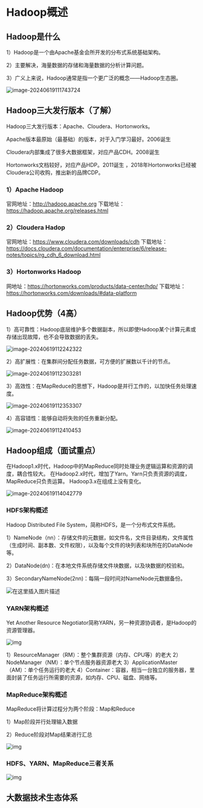 # Hadoop概述

## Hadoop是什么

1）Hadoop是一个由Apache基金会所开发的分布式系统基础架构。

2）主要解决，海量数据的存储和海量数据的分析计算问题。

3）广义上来说，Hadoop通常是指一个更广泛的概念——Hadoop生态圈。

![image-20240619111743724](https://gitee.com/dongguo4812_admin/image/raw/master/image/202406191400473.png)

## Hadoop三大发行版本（了解）

Hadoop三大发行版本：Apache、Cloudera、Hortonworks。

Apache版本最原始（最基础）的版本，对于入门学习最好。2006诞生

Cloudera内部集成了很多大数据框架，对应产品CDH。2008诞生

Hortonworks文档较好，对应产品HDP。2011诞生 ，2018年Hortonworks已经被Cloudera公司收购，推出新的品牌CDP。

### 1）Apache Hadoop

官网地址：http://hadoop.apache.org
下载地址：https://hadoop.apache.org/releases.html

### 2）Cloudera Hadop

官网地址：https://www.cloudera.com/downloads/cdh
下载地址：https://docs.cloudera.com/documentation/enterprise/6/release-notes/topics/rg_cdh_6_download.html

### 3）Hortonworks Hadoop

网地址：https://hortonworks.com/products/data-center/hdp/
下载地址：https://hortonworks.com/downloads/#data-platform

## Hadoop优势（4高）

1）高可靠性：Hadoop底层维护多个数据副本，所以即使Hadoop某个计算元素或存储出现故障，也不会导致数据的丢失。

![image-20240619112242322](https://gitee.com/dongguo4812_admin/image/raw/master/image/202406191400225.png)

2）高扩展性：在集群间分配任务数据，可方便的扩展数以千计的节点。

![image-20240619112303281](https://gitee.com/dongguo4812_admin/image/raw/master/image/202406191400203.png)

3）高效性：在MapReduce的思想下，Hadoop是并行工作的，以加快任务处理速度。

![image-20240619112353307](https://gitee.com/dongguo4812_admin/image/raw/master/image/202406191400511.png)

4）高容错性：能够自动将失败的任务重新分配。

![image-20240619112410453](https://gitee.com/dongguo4812_admin/image/raw/master/image/202406191401012.png)

## Hadoop组成（面试重点）

在Hadoop1.x时代，Hadoop中的MapReduce同时处理业务逻辑运算和资源的调度，耦合性较大。
在Hadoop2.x时代，增加了Yarn。Yarn只负责资源的调度，MapReduce只负责运算。
Hadoop3.x在组成上没有变化。

![image-20240619114042779](https://gitee.com/dongguo4812_admin/image/raw/master/image/202406191401273.png)

### HDFS架构概述

Hadoop Distributed File System，简称HDFS，是一个分布式文件系统。

1）NameNode（nn）：存储文件的元数据，如文件名，文件目录结构，文件属性（生成时间、副本数、文件权限），以及每个文件的块列表和块所在的DataNode等。

2）DataNode(dn)：在本地文件系统存储文件块数据，以及块数据的校验和。

3）SecondaryNameNode(2nn)：每隔一段时间对NameNode元数据备份。

![在这里插入图片描述](https://gitee.com/dongguo4812_admin/image/raw/master/image/202406191401637.png)

### YARN架构概述

Yet Another Resource Negotiator简称YARN，另一种资源协调者，是Hadoop的资源管理器。

![img](https://gitee.com/dongguo4812_admin/image/raw/master/image/202406191401838.jpeg)

1）ResourceManager（RM）：整个集群资源（内存、CPU等）的老大
2）NodeManager（NM）：单个节点服务器资源老大
3）ApplicationMaster（AM）：单个任务运行的老大
4）Container：容器，相当一台独立的服务器，里面封装了任务运行所需要的资源，如内存、CPU、磁盘、网络等。

### MapReduce架构概述

MapReduce将计算过程分为两个阶段：Map和Reduce

1）Map阶段并行处理输入数据

2）Reduce阶段对Map结果进行汇总

![img](https://gitee.com/dongguo4812_admin/image/raw/master/image/202406191401003.jpeg)

### HDFS、YARN、MapReduce三者关系

![img](https://gitee.com/dongguo4812_admin/image/raw/master/image/202406191401011.jpeg)

## 大数据技术生态体系
